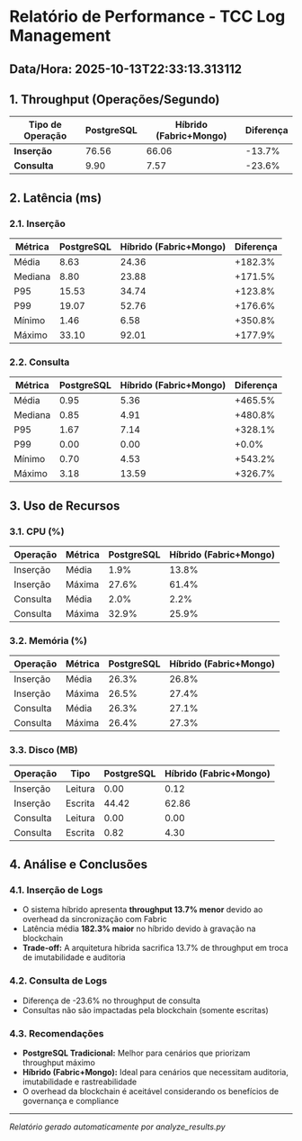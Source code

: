# Relatório de Performance - TCC Log Management
**Data/Hora:** 2025-10-13T22:33:13.313112
---
## 1. Throughput (Operações/Segundo)
| Tipo de Operação | PostgreSQL | Híbrido (Fabric+Mongo) | Diferença |
|-----------------|------------|------------------------|------------|
| **Inserção** | 76.56 | 66.06 | -13.7% |
| **Consulta** | 9.90 | 7.57 | -23.6% |

## 2. Latência (ms)
### 2.1. Inserção
| Métrica | PostgreSQL | Híbrido (Fabric+Mongo) | Diferença |
|---------|------------|------------------------|------------|
| Média | 8.63 | 24.36 | +182.3% |
| Mediana | 8.80 | 23.88 | +171.5% |
| P95 | 15.53 | 34.74 | +123.8% |
| P99 | 19.07 | 52.76 | +176.6% |
| Mínimo | 1.46 | 6.58 | +350.8% |
| Máximo | 33.10 | 92.01 | +177.9% |

### 2.2. Consulta
| Métrica | PostgreSQL | Híbrido (Fabric+Mongo) | Diferença |
|---------|------------|------------------------|------------|
| Média | 0.95 | 5.36 | +465.5% |
| Mediana | 0.85 | 4.91 | +480.8% |
| P95 | 1.67 | 7.14 | +328.1% |
| P99 | 0.00 | 0.00 | +0.0% |
| Mínimo | 0.70 | 4.53 | +543.2% |
| Máximo | 3.18 | 13.59 | +326.7% |

## 3. Uso de Recursos
### 3.1. CPU (%)
| Operação | Métrica | PostgreSQL | Híbrido (Fabric+Mongo) |
|----------|---------|------------|------------------------|
| Inserção | Média | 1.9% | 13.8% |
| Inserção | Máxima | 27.6% | 61.4% |
| Consulta | Média | 2.0% | 2.2% |
| Consulta | Máxima | 32.9% | 25.9% |

### 3.2. Memória (%)
| Operação | Métrica | PostgreSQL | Híbrido (Fabric+Mongo) |
|----------|---------|------------|------------------------|
| Inserção | Média | 26.3% | 26.8% |
| Inserção | Máxima | 26.5% | 27.4% |
| Consulta | Média | 26.3% | 27.1% |
| Consulta | Máxima | 26.4% | 27.3% |

### 3.3. Disco (MB)
| Operação | Tipo | PostgreSQL | Híbrido (Fabric+Mongo) |
|----------|------|------------|------------------------|
| Inserção | Leitura | 0.00 | 0.12 |
| Inserção | Escrita | 44.42 | 62.86 |
| Consulta | Leitura | 0.00 | 0.00 |
| Consulta | Escrita | 0.82 | 4.30 |

## 4. Análise e Conclusões
### 4.1. Inserção de Logs
- O sistema híbrido apresenta **throughput 13.7% menor** devido ao overhead da sincronização com Fabric
- Latência média **182.3% maior** no híbrido devido à gravação na blockchain
- **Trade-off:** A arquitetura híbrida sacrifica 13.7% de throughput em troca de imutabilidade e auditoria

### 4.2. Consulta de Logs
- Diferença de -23.6% no throughput de consulta
- Consultas não são impactadas pela blockchain (somente escritas)

### 4.3. Recomendações
- **PostgreSQL Tradicional:** Melhor para cenários que priorizam throughput máximo
- **Híbrido (Fabric+Mongo):** Ideal para cenários que necessitam auditoria, imutabilidade e rastreabilidade
- O overhead da blockchain é aceitável considerando os benefícios de governança e compliance

---
*Relatório gerado automaticamente por analyze_results.py*
